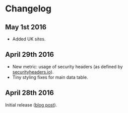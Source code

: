 # Changelog

## May 1st 2016

* Added UK sites.

## April 29th 2016

* New metric: usage of security headers (as defined by [securityheaders.io](https://securityheaders.io/)).
* Tiny styling fixes for main data table.

## April 28th 2016

Initial release ([blog post](https://francescoschwarz.de/en/blog/the-front-end-side-of-news/)).
